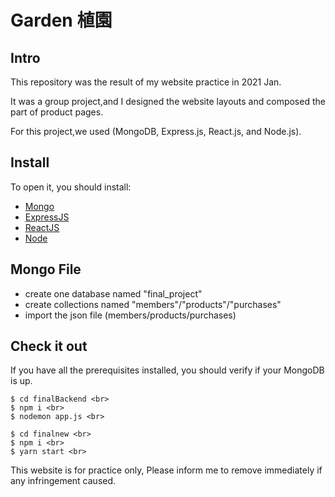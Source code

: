 # Garden 植園
## Intro
This repository was the result of my website practice in 2021 Jan.

It was a group project,and I designed the website layouts and composed the part of product pages.

For this project,we used (MongoDB, Express.js, React.js, and Node.js).

## Install
To open it, you should install:
- [Mongo](https://www.mongodb.com/) 
- [ExpressJS](https://expressjs.com/) 
- [ReactJS](https://reactjs.org/) 
- [Node](https://nodejs.org/en/)

## Mongo File
- create one database named "final_project"
- create collections named "members"/"products"/"purchases"
- import the json file (members/products/purchases)

## Check it out

If you have all the prerequisites installed, you should verify if your MongoDB is up.

```
$ cd finalBackend <br>
$ npm i <br>
$ nodemon app.js <br>
```
```
$ cd finalnew <br>
$ npm i <br>
$ yarn start <br>
```

This website is for practice only,
Please inform me to remove immediately if any infringement caused. 
